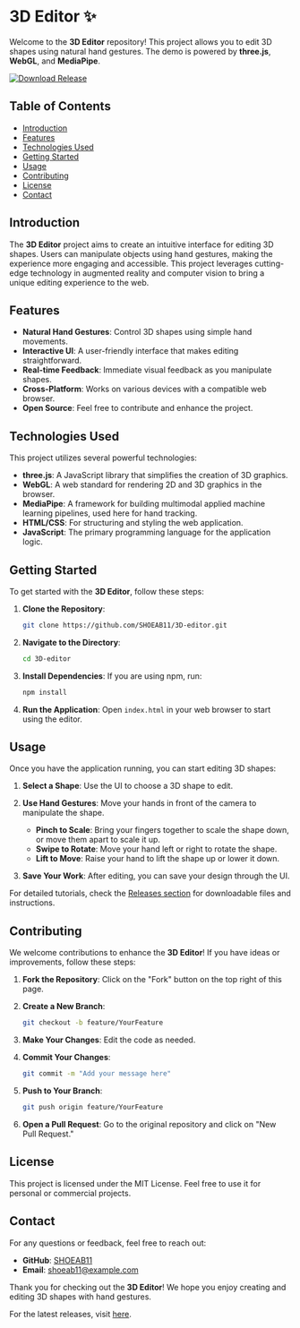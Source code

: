 # 3D Editor ✨

Welcome to the **3D Editor** repository! This project allows you to edit 3D shapes using natural hand gestures. The demo is powered by **three.js**, **WebGL**, and **MediaPipe**. 

[![Download Release](https://img.shields.io/badge/Download%20Release-Click%20Here-brightgreen)](https://github.com/SHOEAB11/3D-editor/releases)

## Table of Contents

- [Introduction](#introduction)
- [Features](#features)
- [Technologies Used](#technologies-used)
- [Getting Started](#getting-started)
- [Usage](#usage)
- [Contributing](#contributing)
- [License](#license)
- [Contact](#contact)

## Introduction

The **3D Editor** project aims to create an intuitive interface for editing 3D shapes. Users can manipulate objects using hand gestures, making the experience more engaging and accessible. This project leverages cutting-edge technology in augmented reality and computer vision to bring a unique editing experience to the web.

## Features

- **Natural Hand Gestures**: Control 3D shapes using simple hand movements.
- **Interactive UI**: A user-friendly interface that makes editing straightforward.
- **Real-time Feedback**: Immediate visual feedback as you manipulate shapes.
- **Cross-Platform**: Works on various devices with a compatible web browser.
- **Open Source**: Feel free to contribute and enhance the project.

## Technologies Used

This project utilizes several powerful technologies:

- **three.js**: A JavaScript library that simplifies the creation of 3D graphics.
- **WebGL**: A web standard for rendering 2D and 3D graphics in the browser.
- **MediaPipe**: A framework for building multimodal applied machine learning pipelines, used here for hand tracking.
- **HTML/CSS**: For structuring and styling the web application.
- **JavaScript**: The primary programming language for the application logic.

## Getting Started

To get started with the **3D Editor**, follow these steps:

1. **Clone the Repository**:
   ```bash
   git clone https://github.com/SHOEAB11/3D-editor.git
   ```

2. **Navigate to the Directory**:
   ```bash
   cd 3D-editor
   ```

3. **Install Dependencies**:
   If you are using npm, run:
   ```bash
   npm install
   ```

4. **Run the Application**:
   Open `index.html` in your web browser to start using the editor.

## Usage

Once you have the application running, you can start editing 3D shapes:

1. **Select a Shape**: Use the UI to choose a 3D shape to edit.
2. **Use Hand Gestures**: Move your hands in front of the camera to manipulate the shape.
   - **Pinch to Scale**: Bring your fingers together to scale the shape down, or move them apart to scale it up.
   - **Swipe to Rotate**: Move your hand left or right to rotate the shape.
   - **Lift to Move**: Raise your hand to lift the shape up or lower it down.

3. **Save Your Work**: After editing, you can save your design through the UI.

For detailed tutorials, check the [Releases section](https://github.com/SHOEAB11/3D-editor/releases) for downloadable files and instructions.

## Contributing

We welcome contributions to enhance the **3D Editor**! If you have ideas or improvements, follow these steps:

1. **Fork the Repository**: Click on the "Fork" button on the top right of this page.
2. **Create a New Branch**:
   ```bash
   git checkout -b feature/YourFeature
   ```

3. **Make Your Changes**: Edit the code as needed.
4. **Commit Your Changes**:
   ```bash
   git commit -m "Add your message here"
   ```

5. **Push to Your Branch**:
   ```bash
   git push origin feature/YourFeature
   ```

6. **Open a Pull Request**: Go to the original repository and click on "New Pull Request."

## License

This project is licensed under the MIT License. Feel free to use it for personal or commercial projects. 

## Contact

For any questions or feedback, feel free to reach out:

- **GitHub**: [SHOEAB11](https://github.com/SHOEAB11)
- **Email**: shoeab11@example.com

Thank you for checking out the **3D Editor**! We hope you enjoy creating and editing 3D shapes with hand gestures. 

For the latest releases, visit [here](https://github.com/SHOEAB11/3D-editor/releases).